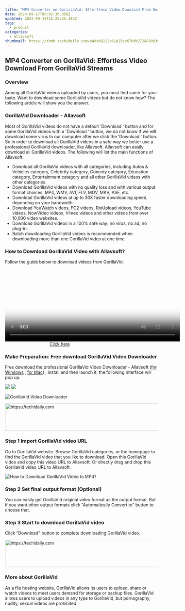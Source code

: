 ```yaml
---
title: "MP4 Converter on GorillaVid: Effortless Video Download From GorillaVid Streams"
date: 2024-09-17T00:02:36.358Z
updated: 2024-09-19T16:25:25.443Z
tags:
  - product
categories:
  - allavsoft
thumbnail: https://thmb.techidaily.com/e4dab8212b61415ab670db2724890039dc218886423e579644f1092e23638fe5.jpg
---
```


## MP4 Converter on GorillaVid: Effortless Video Download From GorillaVid Streams

### Overview

Among all GorillaVid videos uploaded by users, you must find some for your taste. Want to download some GorillaVid videos but do not know how? The following article will show you the answer.

### GorillaVid Downloader - Allavsoft

Most of GorillaVid videos do not have a default 'Download ' button and for some GorillaVid videos with a 'Download ' button, we do not know if we will download some virus to our computer after we click the 'Download ' button. So in order to download all GorillaVid videos in a safe way we better use a professional GorillaVid downloader, like Allavsoft. Allavsoft can easily download all GorillaVid videos. The following will list the main functions of Allavsoft.

* Download all GorillaVid videos with all categories, including Autos & Vehicles category, Celebrity category, Comedy category, Education category, Entertainment category and all other GorillaVid videos with other categories.
* Download GorillaVid videos with no quality loss and with various output format choices: MP4, WMV, AVI, FLV, MOV, MKV, ASF, etc.
* Download GorillaVid videos at up to 30X faster downloading speed, depending on your bandwidth.
* Download YouWatch videos, FC2 videos, RioUpload videos, YouTube videos, NowVideo videos, Vimeo videos and other videos from over 10,000 video websites.
* Download GorillaVid videos in a 100% safe way: no virus, no ad, no plug-in.
* Batch downloading GorillaVid videos is recommended when downloading more than one GorillaVid video at one time.

### How to Download GorillaVid Video with Allavsoft?

Follow the guide below to download videos from GorillaVid.

<!-- affiliate ads begin -->
<span id="1983472">
					<video width="576" height="240" style="cursor:pointer"
           poster="//a.impactradius-go.com/display-clicktoplayimage/1983472.png"
           onclick="if(!this.playClicked){this.play();this.setAttribute('controls',true);this.playClicked=true;}">
	   <source src="//a.impactradius-go.com/display-ad/22993-1983472">
	   <img src="//a.impactradius-go.com/display-clicktoplayimage/1983472.png" style="border: none; height: 100%; width: 100%; object-fit: contain">
	</video>
	<div style="width:360px;text-align:center"><a href="javascript:window.open(decodeURIComponent('https%3A%2F%2Fhomestyler.sjv.io%2Fc%2F5597632%2F1983472%2F22993'), '_blank');void(0);">Click here</a></div>
</span>
<img height="0" width="0" src="https://imp.pxf.io/i/5597632/1983472/22993" style="position:absolute;visibility:hidden;" border="0" />
<!-- affiliate ads end -->

### Make Preparation: Free download GorillaVid Video Downloader

Free download the professional GorillaVid Video Downloader - Allavsoft ([for Windows](https://tools.techidaily.com/allavsoft/products/) , [for Mac](https://tools.techidaily.com/allavsoft/products/)) , install and then launch it, the following interface will pop up.

[![](https://www.allavsoft.com/how-to/../images/how-to/free-download-win.jpg)](https://tools.techidaily.com/allavsoft/products/) [![](https://www.allavsoft.com/how-to/../images/how-to/free-download-mac.jpg)](https://tools.techidaily.com/allavsoft/products/)

![GorillaVid Video Downloader](https://www.allavsoft.com/how-to/../images/allavsoft/screen-shot-600.jpg)

<!-- affiliate ads begin -->
<a href="https://aligracehair.sjv.io/c/5597632/1975821/19272" target="_top" id="1975821">
  <img src="//a.impactradius-go.com/display-ad/19272-1975821" border="0" alt="https://techidaily.com" width="728" height="90"/>
</a>
<img height="0" width="0" src="https://aligracehair.sjv.io/i/5597632/1975821/19272" style="position:absolute;visibility:hidden;" border="0" />
<!-- affiliate ads end -->

### Step 1 Import GorillaVid video URL

Go to GorillaVid website. Browse GorillaVid categories, or the homepage to find the GorillaVid video that you like to download. Open this GorillaVid video and copy this video URL to Allavsoft. Or directly drag and drop this GorillaVid video URL to Allavsoft.

![How to Download GorillaVid Video to MP4?](https://www.allavsoft.com/how-to/../images/how-to/download-rtmp-video/download-rtmp-video.jpg)

### Step 2 Set final output format (Optional)

You can easily get GorillaVid original video format as the output format. But if you want other output formats click "Automatically Convert to" button to choose that.

### Step 3 Start to download GorillaVid video

Click "Download" button to complete downloading GorillaVid video.

<!-- affiliate ads begin -->
<a href="https://appsumo.8odi.net/c/5597632/2094419/7443" target="_top" id="2094419">
  <img src="//a.impactradius-go.com/display-ad/7443-2094419" border="0" alt="https://techidaily.com" width="728" height="90"/>
</a>
<img height="0" width="0" src="https://appsumo.8odi.net/i/5597632/2094419/7443" style="position:absolute;visibility:hidden;" border="0" />
<!-- affiliate ads end -->

### More about GorillaVid

As a file hosting website, GorillaVid allows its users to upload, share or watch videos to meet users demand for storage or backup files. GorillaVid allows users to upload videos in any type to GorillaVid, but pornography, nudity, sexual videos are prohibited.

<ins class="adsbygoogle"
     style="display:block"
     data-ad-format="autorelaxed"
     data-ad-client="ca-pub-7571918770474297"
     data-ad-slot="1223367746"></ins>

<ins class="adsbygoogle"
     style="display:block"
     data-ad-client="ca-pub-7571918770474297"
     data-ad-slot="8358498916"
     data-ad-format="auto"
     data-full-width-responsive="true"></ins>
